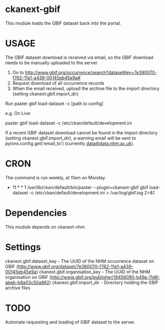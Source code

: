 # ckanext-gbif

This module loads the GBIF dataset back into the portal. 


USAGE
=====

The GBIF dataset download is received via email, so the GBIF download needs to be manually uploaded to the server.

1. Go to http://www.gbif.org/occurrence/search?datasetKey=7e380070-f762-11e1-a439-00145eb45e9a#
2. Request download of all occurrence records
3. When the email received, upload the archive file to the import directory (setting ckanext.gbif.import_dir)  
 

Run paster gbif load-dataset -c [path to config]

e.g. On Live:

paster gbif load-dataset -c /etc/ckan/default/development.ini

If a recent GBIF dataset download cannot be found in the import directory (setting ckanext.gbif.import_dir), a warning email will be sent to pylons.config.get('email_to') (currently data@data.nhm.ac.uk). 
 
 
CRON
==== 

The command is run weekly, at 11am on Monday.

* 11 * * 1 /usr/lib/ckan/default/bin/paster --plugin=ckanext-gbif gbif load-dataset -c /etc/ckan/default/development.ini > /var/log/gbif.log 2>&1


Dependencies
============

This module depends on ckanext-nhm


Settings
========

ckanext.gbif.dataset_key - The UUID of the NHM occurrence dataset on GBIF (http://www.gbif.org/dataset/7e380070-f762-11e1-a439-00145eb45e9a) 
ckanext.gbif.organisation_key - The UUID of the NHM organisation on GBIF (http://www.gbif.org/publisher/19456090-b49a-11d8-abeb-b8a03c50a862)
ckanext.gbif.import_dir - Directory holding the GBIF archive files


TODO
====

Automate requesting and loading of GBIF dataset to the server. 